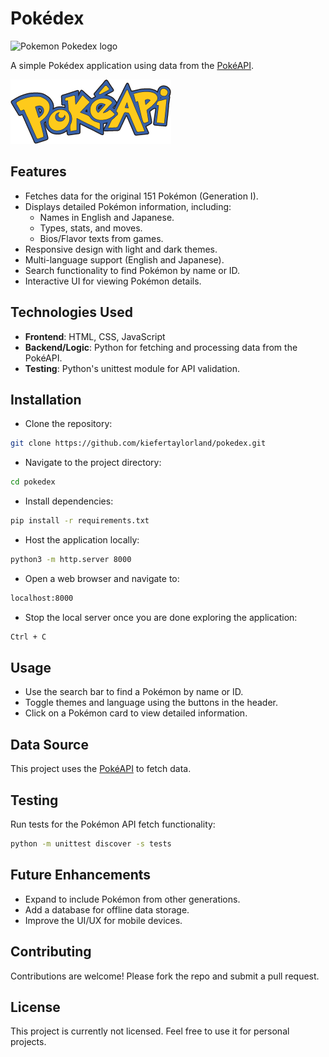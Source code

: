 # Pokédex

![Pokemon Pokedex logo](https://henryjimenezp.github.io/P4-Pokedex/img/pokedex-logo.png)

A simple Pokédex application using data from the [PokéAPI](https://pokeapi.co/).

![PokeAPI logo](https://raw.githubusercontent.com/PokeAPI/media/master/logo/pokeapi_256.png)

## Features

- Fetches data for the original 151 Pokémon (Generation I).
- Displays detailed Pokémon information, including:
  - Names in English and Japanese.
  - Types, stats, and moves.
  - Bios/Flavor texts from games.
- Responsive design with light and dark themes.
- Multi-language support (English and Japanese).
- Search functionality to find Pokémon by name or ID.
- Interactive UI for viewing Pokémon details.

## Technologies Used

- **Frontend**: HTML, CSS, JavaScript
- **Backend/Logic**: Python for fetching and processing data from the PokéAPI.
- **Testing**: Python's unittest module for API validation.

## Installation

- Clone the repository:

```bash
git clone https://github.com/kiefertaylorland/pokedex.git
```

- Navigate to the project directory:

```bash
cd pokedex
```

- Install dependencies:

```bash
pip install -r requirements.txt
```

- Host the application locally:

```bash
python3 -m http.server 8000
```

- Open a web browser and navigate to:

```bash
localhost:8000
```

- Stop the local server once you are done exploring the application:

```bash
Ctrl + C
```

## Usage

- Use the search bar to find a Pokémon by name or ID.
- Toggle themes and language using the buttons in the header.
- Click on a Pokémon card to view detailed information.

## Data Source

This project uses the [PokéAPI](https://pokeapi.co/) to fetch data.

## Testing

Run tests for the Pokémon API fetch functionality:

```bash
python -m unittest discover -s tests
```

## Future Enhancements

- Expand to include Pokémon from other generations.
- Add a database for offline data storage.
- Improve the UI/UX for mobile devices.

## Contributing

Contributions are welcome! Please fork the repo and submit a pull request.

## License

This project is currently not licensed. Feel free to use it for personal projects.
